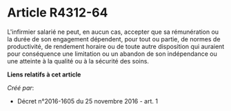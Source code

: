 # Article R4312-64

L'infirmier salarié ne peut, en aucun cas, accepter que sa rémunération  ou la durée de son engagement dépendent, pour tout
ou partie, de normes  de productivité, de rendement horaire ou de toute autre disposition qui  auraient pour conséquence une
limitation ou un abandon de son  indépendance ou une atteinte à la qualité ou à la sécurité des soins.

**Liens relatifs à cet article**

_Créé par_:

  - Décret n°2016-1605 du 25 novembre 2016 - art. 1
